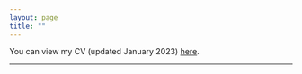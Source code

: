 ```yaml
---
layout: page
title: ""
---
```



You can view my CV (updated January 2023) [here](assets/CV_Fredriksson_0123.pdf).



---
